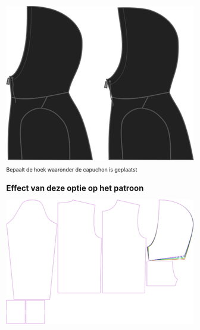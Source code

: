 ![Capuchon hoek](./hoodangle.svg)

Bepaalt de hoek waaronder de capuchon is geplaatst



## Effect van deze optie op het patroon
![Deze afbeelding toont het effect van deze optie door meerdere varianten die een andere waarde hebben voor deze optie te vervangen](huey_hoodangle_sample.svg "Effect van deze optie op het patroon")